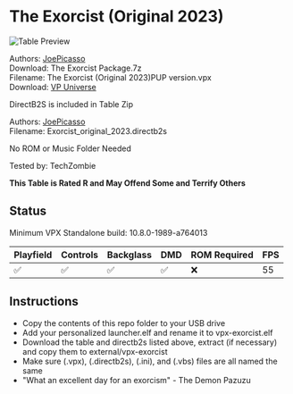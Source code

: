 # The Exorcist (Original 2023)

![Table Preview](https://vpuniverse.com/screenshots/monthly_2023_10/ExorcistPReview.png.a909e31eec2618cb43930d9985b0d0f1.png)

Authors: [JoePicasso](https://vpuniverse.com/profile/15285-joepicasso/)  
Download: The Exorcist Package.7z  
Filename: The Exorcist (Original 2023)PUP version.vpx  
Download: [VP Universe](https://vpuniverse.com/files/file/16530-the-exorcist-original-2023/)

DirectB2S is included in Table Zip

Authors: [JoePicasso](https://vpuniverse.com/profile/15285-joepicasso/)  
Filename: Exorcist_original_2023.directb2s 

No ROM or Music Folder Needed

Tested by: TechZombie

**This Table is Rated R and May Offend Some and Terrify Others**

## Status 

Minimum VPX Standalone build: 10.8.0-1989-a764013

| Playfield | Controls | Backglass | DMD | ROM Required | FPS | 
|-----------|----------|-----------|-----|--------------|-----|
| :white_check_mark: | :white_check_mark: | :white_check_mark: | :white_check_mark: | :x: | 55 |

## Instructions

- Copy the contents of this repo folder to your USB drive
- Add your personalized launcher.elf and rename it to vpx-exorcist.elf
- Download the table and directb2s listed above, extract (if necessary) and copy them to external/vpx-exorcist
- Make sure (.vpx), (.directb2s), (.ini), and (.vbs) files are all named the same
- "What an excellent day for an exorcism" - The Demon Pazuzu

